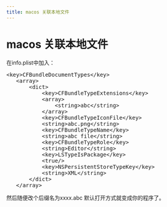 ```yaml
---
title: macos 关联本地文件
---
```


# macos 关联本地文件

<p>在info.plist中加入：</p><pre class="brush:bash;toolbar:false">&lt;key&gt;CFBundleDocumentTypes&lt;/key&gt;
&nbsp;&nbsp;&nbsp;&lt;array&gt;
&nbsp;&nbsp;&nbsp;&nbsp;&nbsp;&nbsp;&nbsp;&lt;dict&gt;
&nbsp;&nbsp;&nbsp;&nbsp;&nbsp;&nbsp;&nbsp;&nbsp;&nbsp;&nbsp;&nbsp;&lt;key&gt;CFBundleTypeExtensions&lt;/key&gt;
&nbsp;&nbsp;&nbsp;&nbsp;&nbsp;&nbsp;&nbsp;&nbsp;&nbsp;&nbsp;&nbsp;&lt;array&gt;
&nbsp;&nbsp;&nbsp;&nbsp;&nbsp;&nbsp;&nbsp;&nbsp;&nbsp;&nbsp;&nbsp;&nbsp;&nbsp;&nbsp;&nbsp;&lt;string&gt;abc&lt;/string&gt;
&nbsp;&nbsp;&nbsp;&nbsp;&nbsp;&nbsp;&nbsp;&nbsp;&nbsp;&nbsp;&nbsp;&lt;/array&gt;
&nbsp;&nbsp;&nbsp;&nbsp;&nbsp;&nbsp;&nbsp;&nbsp;&nbsp;&nbsp;&nbsp;&lt;key&gt;CFBundleTypeIconFile&lt;/key&gt;
&nbsp;&nbsp;&nbsp;&nbsp;&nbsp;&nbsp;&nbsp;&nbsp;&nbsp;&nbsp;&nbsp;&lt;string&gt;abc.png&lt;/string&gt;
&nbsp;&nbsp;&nbsp;&nbsp;&nbsp;&nbsp;&nbsp;&nbsp;&nbsp;&nbsp;&nbsp;&lt;key&gt;CFBundleTypeName&lt;/key&gt;
&nbsp;&nbsp;&nbsp;&nbsp;&nbsp;&nbsp;&nbsp;&nbsp;&nbsp;&nbsp;&nbsp;&lt;string&gt;abc&nbsp;file&lt;/string&gt;
&nbsp;&nbsp;&nbsp;&nbsp;&nbsp;&nbsp;&nbsp;&nbsp;&nbsp;&nbsp;&nbsp;&lt;key&gt;CFBundleTypeRole&lt;/key&gt;
&nbsp;&nbsp;&nbsp;&nbsp;&nbsp;&nbsp;&nbsp;&nbsp;&nbsp;&nbsp;&nbsp;&lt;string&gt;Editor&lt;/string&gt;
&nbsp;&nbsp;&nbsp;&nbsp;&nbsp;&nbsp;&nbsp;&nbsp;&nbsp;&nbsp;&nbsp;&lt;key&gt;LSTypeIsPackage&lt;/key&gt;
&nbsp;&nbsp;&nbsp;&nbsp;&nbsp;&nbsp;&nbsp;&nbsp;&nbsp;&nbsp;&nbsp;&lt;true/&gt;
&nbsp;&nbsp;&nbsp;&nbsp;&nbsp;&nbsp;&nbsp;&nbsp;&nbsp;&nbsp;&nbsp;&lt;key&gt;NSPersistentStoreTypeKey&lt;/key&gt;
&nbsp;&nbsp;&nbsp;&nbsp;&nbsp;&nbsp;&nbsp;&nbsp;&nbsp;&nbsp;&nbsp;&lt;string&gt;XML&lt;/string&gt;
&nbsp;&nbsp;&nbsp;&nbsp;&nbsp;&nbsp;&nbsp;&lt;/dict&gt;
&nbsp;&nbsp;&nbsp;&lt;/array&gt;</pre><p>然后随便改个后缀名为xxxx.abc 默认打开方式就变成你的程序了。<br/></p><p><br/></p>


